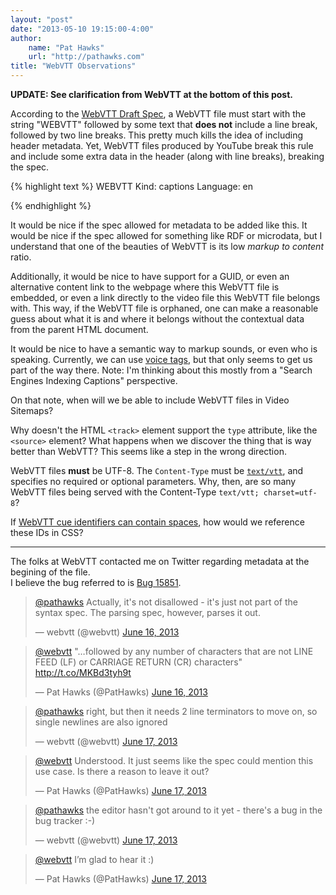 ```yaml
--- 
layout: "post"  
date: "2013-05-10 19:15:00-4:00"  
author:  
    name: "Pat Hawks"  
    url: "http://pathawks.com"
title: "WebVTT Observations"  
---
```


**UPDATE: See clarification from WebVTT at the bottom of this post.**

According to the [WebVTT Draft Spec](http://dev.w3.org/html5/webvtt/#dfn-webvtt-file-body), a WebVTT file must start with the string "WEBVTT" followed by some text that **does not** include a line break, followed by two line breaks. This pretty much kills the idea of including header metadata. Yet, WebVTT files produced by YouTube break this rule and include some extra data in the header (along with line breaks), breaking the spec.

{% highlight text %}
WEBVTT
Kind: captions
Language: en
  
  
{% endhighlight %}

It would be nice if the spec allowed for metadata to be added like this. It would be nice if the spec allowed for something like RDF or microdata, but I understand that one of the beauties of WebVTT is its low _markup to content_ ratio.

Additionally, it would be nice to have support for a GUID, or even an alternative content link to the webpage where this WebVTT file is embedded, or even a link directly to the video file this WebVTT file belongs with. This way, if the WebVTT file is orphaned, one can make a reasonable guess about what it is and where it belongs without the contextual data from the parent HTML document.

It would be nice to have a semantic way to markup sounds, or even who is speaking. Currently, we can use [voice tags](http://dev.w3.org/html5/webvtt/#dfn-webvtt-cue-voice-span), but that only seems to get us part of the way there. Note: I'm thinking about this mostly from a "Search Engines Indexing Captions" perspective.

On that note, when will we be able to include WebVTT files in Video Sitemaps?

Why doesn't the HTML `<track>` element support the `type` attribute, like the `<source>` element? What happens when we discover the thing that is way better than WebVTT? This seems like a step in the wrong direction.

WebVTT files **must** be UTF-8. The `Content-Type` must be [`text/vtt`](http://dev.w3.org/html5/webvtt/#text-vtt), and specifies no required or optional parameters. Why, then, are so many WebVTT files being served with the Content-Type `text/vtt; charset=utf-8`?

If [WebVTT cue identifiers can contain spaces](http://dev.w3.org/html5/webvtt/#dfn-webvtt-cue-identifier), how would we reference these IDs in CSS?

---

The folks at WebVTT contacted me on Twitter regarding metadata at the begining of the file.  
I believe the bug referred to is [Bug 15851](https://www.w3.org/Bugs/Public/show_bug.cgi?id=15851).

<blockquote class="twitter-tweet" data-conversation="none"><p><a href="https://twitter.com/PatHawks">@pathawks</a> Actually, it&#39;s not disallowed - it&#39;s just not part of the syntax spec. The parsing spec, however, parses it out.</p>&mdash; webvtt (@webvtt) <a href="https://twitter.com/webvtt/statuses/346206768357076992">June 16, 2013</a></blockquote>
<blockquote class="twitter-tweet" data-conversation="none"><p><a href="https://twitter.com/webvtt">@webvtt</a> &quot;…followed by any number of characters that are not LINE FEED (LF) or CARRIAGE RETURN (CR) characters&quot; <a href="http://t.co/MKBd3tyh9t">http://t.co/MKBd3tyh9t</a></p>&mdash; Pat Hawks (@PatHawks) <a href="https://twitter.com/PatHawks/statuses/346408488207015936">June 16, 2013</a></blockquote>
<blockquote class="twitter-tweet" data-conversation="none"><p><a href="https://twitter.com/PatHawks">@pathawks</a> right, but then it needs 2 line terminators to move on, so single newlines are also ignored</p>&mdash; webvtt (@webvtt) <a href="https://twitter.com/webvtt/statuses/346440001107656704">June 17, 2013</a></blockquote>
<blockquote class="twitter-tweet" data-conversation="none"><p><a href="https://twitter.com/webvtt">@webvtt</a> Understood. It just seems like the spec could mention this use case. Is there a reason to leave it out?</p>&mdash; Pat Hawks (@PatHawks) <a href="https://twitter.com/PatHawks/statuses/346457637220655104">June 17, 2013</a></blockquote>
<blockquote class="twitter-tweet" data-conversation="none"><p><a href="https://twitter.com/PatHawks">@pathawks</a> the editor hasn&#39;t got around to it yet - there&#39;s a bug in the bug tracker :-)</p>&mdash; webvtt (@webvtt) <a href="https://twitter.com/webvtt/statuses/346461911677808640">June 17, 2013</a></blockquote>
<blockquote class="twitter-tweet" data-conversation="none"><p><a href="https://twitter.com/webvtt">@webvtt</a> I’m glad to hear it :)</p>&mdash; Pat Hawks (@PatHawks) <a href="https://twitter.com/PatHawks/statuses/346487938168811520">June 17, 2013</a></blockquote>
